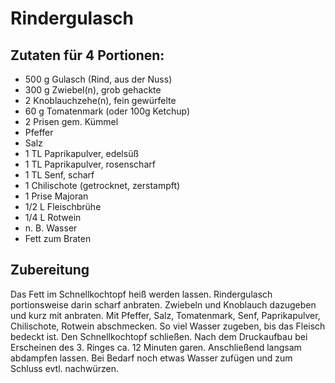 # Rindergulasch

## Zutaten für 4 Portionen:
- 500 g Gulasch (Rind, aus der Nuss)
- 300 g Zwiebel(n), grob gehackte
- 2 Knoblauchzehe(n), fein gewürfelte
- 60 g Tomatenmark (oder 100g Ketchup)
- 2 Prisen gem. Kümmel
- Pfeffer
- Salz
- 1 TL Paprikapulver, edelsüß
- 1 TL Paprikapulver, rosenscharf
- 1 TL Senf, scharf
- 1 Chilischote (getrocknet, zerstampft)
- 1 Prise Majoran
- 1/2 L Fleischbrühe
- 1/4 L Rotwein
- n. B. Wasser
- Fett zum Braten

## Zubereitung
Das Fett im Schnellkochtopf heiß werden lassen.
Rindergulasch portionsweise darin scharf anbraten. Zwiebeln und Knoblauch dazugeben und kurz mit anbraten. Mit Pfeffer, Salz, Tomatenmark, Senf, Paprikapulver, Chilischote, Rotwein abschmecken. So viel Wasser zugeben, bis das Fleisch bedeckt ist.
Den Schnellkochtopf schließen. Nach dem Druckaufbau bei Erscheinen des 3. Ringes ca. 12 Minuten garen. Anschließend langsam abdampfen lassen. Bei Bedarf noch etwas Wasser zufügen und zum Schluss evtl. nachwürzen.

